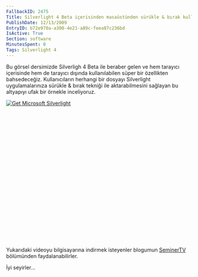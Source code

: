 ```yaml
---
FallbackID: 2475
Title: Silverlight 4 Beta içerisinden masaüstünden sürükle & bırak kullanımı - Görsel Ders
PublishDate: 12/13/2009
EntryID: b72e970a-a300-4e21-a89c-feea87c236bd
IsActive: True
Section: software
MinutesSpent: 0
Tags: Silverlight 4
---
```

Bu görsel dersimizde Silverligh 4 Beta ile beraber gelen ve hem tarayıcı
içerisinde hem de tarayıcı dışında kullanılabilen süper bir özellikten
bahsedeceğiz. Kullanıcıların herhangi bir dosyayı Silverlight
uygulamalarınıza sürükle & bırak tekniği ile aktarabilmesini sağlayan bu
altyapıyı ufak bir örnekle inceliyoruz.

<div style="width:512px;height:384px;">

[![Get Microsoft
Silverlight](http://go2.microsoft.com/fwlink/?LinkId=108181)](http://go2.microsoft.com/fwlink/?LinkID=124807)

</div>

Yukarıdaki videoyu bilgisayarına indirmek isteyenler blogumun
[SeminerTV](http://daron.yondem.com/tr/formatpage.aspx?path=seminertv.format.html#GorselDersler)
bölümünden faydalanabilirler.

İyi seyirler...


